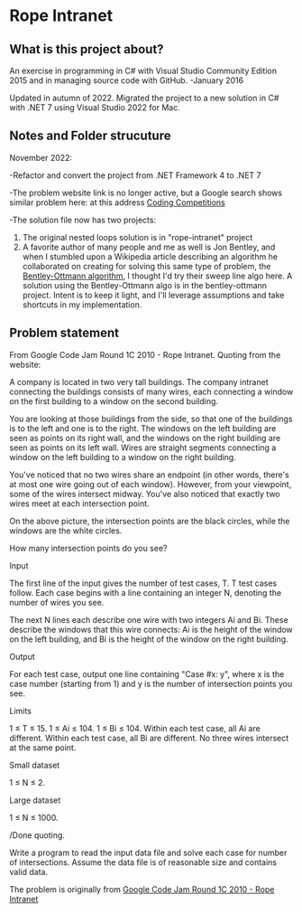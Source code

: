 # Rope Intranet

## What is this project about?

An exercise in programming in C# with Visual Studio Community Edition 2015 and
in managing source code with GitHub. -January 2016

Updated in autumn of 2022.  Migrated the project to a new solution in C# with .NET 7 using
Visual Studio 2022 for Mac.

## Notes and Folder strucuture

November 2022:

-Refactor and convert the project from .NET Framework 4 to .NET 7

-The problem website link is no longer active, but a Google search shows similar problem here:
at this address [Coding Competitions](https://codingcompetitions.withgoogle.com/codejam/round/0000000000432ccd/000000000043315a)

-The solution file now has two projects:
1.  The original nested loops solution is in "rope-intranet" project
2.  A favorite author of many people and me as well is Jon Bentley, and when I stumbled upon a
Wikipedia article describing an algorithm he collaborated on creating for solving this same type of problem,
the [Bentley-Ottmann algorithm](https://en.wikipedia.org/wiki/Bentley%E2%80%93Ottmann_algorithm), 
I thought I'd try their sweep line algo here. A solution using the Bentley-Ottmann
algo is in the bentley-ottmann project.   Intent is to keep it light, and I'll leverage assumptions and take shortcuts in my implementation.

## Problem statement

From Google Code Jam Round 1C 2010 - Rope Intranet.  Quoting from the website:

A company is located in two very tall buildings. The company
intranet connecting the buildings consists of many wires,
each connecting a window on the first building to a window
on the second building.

You are looking at those buildings from the side, so that
one of the buildings is to the left and one is to the right.
The windows on the left building are seen as points on its
right wall, and the windows on the right building are seen
as points on its left wall. Wires are straight segments
connecting a window on the left building to a window on the
right building.

You've noticed that no two wires share an endpoint (in other
words, there's at most one wire going out of each window).
However, from your viewpoint, some of the wires intersect
midway. You've also noticed that exactly two wires meet at
each intersection point.

On the above picture, the intersection points are the black
circles, while the windows are the white circles.

How many intersection points do you see?

Input

The first line of the input gives the number of test cases,
T. T test cases follow. Each case begins with a line
containing an integer N, denoting the number of wires you
see.

The next N lines each describe one wire with two integers Ai
and Bi. These describe the windows that this wire connects:
Ai is the height of the window on the left building, and Bi
is the height of the window on the right building.

Output

For each test case, output one line containing "Case #x: y",
where x is the case number (starting from 1) and y is the
number of intersection points you see.

Limits

1 ≤ T ≤ 15.
1 ≤ Ai ≤ 104.
1 ≤ Bi ≤ 104.
Within each test case, all Ai are different.
Within each test case, all Bi are different.
No three wires intersect at the same point.

Small dataset

1 ≤ N ≤ 2.

Large dataset

1 ≤ N ≤ 1000.

/Done quoting.

Write a program to read the input data file and solve each case for number of intersections.  Assume the data file is of reasonable size and contains valid data.

The problem is originally from [Google Code Jam Round 1C 2010 - Rope Intranet](https://code.google.com/codejam/contest/619102/dashboard)
